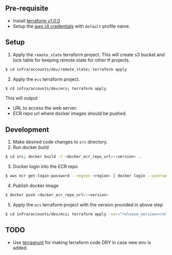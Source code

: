 ## Pre-requisite
- Install [terraform v1.0.0](https://www.terraform.io/downloads.html)
- Setup the [aws cli credentials](https://docs.aws.amazon.com/cli/latest/userguide/cli-chap-configure.html) with `default` profile name.

## Setup

1. Apply the `remote_state` terraform project. This will create s3 bucket and lock table for keeping remote state for other tf projects.
```bash
$ cd infra/accounts/dev/remote_state; terraform apply
```
2. Apply the `ecs` terraform project.
```bash
$ cd infra/accounts/dev/ecs; terraform apply
```
This will output
* URL to access the web server.
* ECR repo url where docker images should be pushed.

## Development
1. Make desired code changes to `src` directory.
2. Run docker build
```bash
$ cd src; docker build -t <docker_ecr_repo_url>:<version> .
```
3. Docker login into the ECR repo
```bash
$ aws ecr get-login-password --region <region> | docker login --username AWS --password-stdin <ecr_repo_url>
```
4. Publish docker image 
```bash
$ docker push <docker_ecr_repo_url>:<version>
```
5. Apply the `ecs` terraform project with the version provided in above step
```bash
$ cd infra/accounts/dev/ecs; terraform apply -var="release_version=<release_version>"
```

## TODO
- Use [terragrunt](https://terragrunt.gruntwork.io/) for making terraform code DRY in case new env is added. 
